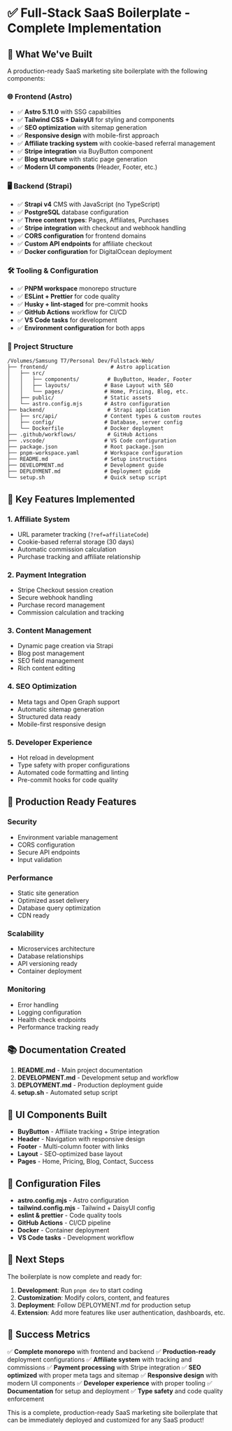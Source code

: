 # ✅ Full-Stack SaaS Boilerplate - Complete Implementation

## 🎉 What We've Built

A production-ready SaaS marketing site boilerplate with the following components:

### 🌐 Frontend (Astro)
- ✅ **Astro 5.11.0** with SSG capabilities
- ✅ **Tailwind CSS + DaisyUI** for styling and components
- ✅ **SEO optimization** with sitemap generation
- ✅ **Responsive design** with mobile-first approach
- ✅ **Affiliate tracking system** with cookie-based referral management
- ✅ **Stripe integration** via BuyButton component
- ✅ **Blog structure** with static page generation
- ✅ **Modern UI components** (Header, Footer, etc.)

### 🖥 Backend (Strapi)
- ✅ **Strapi v4** CMS with JavaScript (no TypeScript)
- ✅ **PostgreSQL** database configuration
- ✅ **Three content types**: Pages, Affiliates, Purchases
- ✅ **Stripe integration** with checkout and webhook handling
- ✅ **CORS configuration** for frontend domains
- ✅ **Custom API endpoints** for affiliate checkout
- ✅ **Docker configuration** for DigitalOcean deployment

### 🛠 Tooling & Configuration
- ✅ **PNPM workspace** monorepo structure
- ✅ **ESLint + Prettier** for code quality
- ✅ **Husky + lint-staged** for pre-commit hooks
- ✅ **GitHub Actions** workflow for CI/CD
- ✅ **VS Code tasks** for development
- ✅ **Environment configuration** for both apps

### 📁 Project Structure
```
/Volumes/Samsung T7/Personal Dev/Fullstack-Web/
├── frontend/                    # Astro application
│   ├── src/
│   │   ├── components/         # BuyButton, Header, Footer
│   │   ├── layouts/           # Base Layout with SEO
│   │   └── pages/             # Home, Pricing, Blog, etc.
│   ├── public/                # Static assets
│   └── astro.config.mjs       # Astro configuration
├── backend/                    # Strapi application
│   ├── src/api/               # Content types & custom routes
│   ├── config/                # Database, server config
│   └── Dockerfile             # Docker deployment
├── .github/workflows/          # GitHub Actions
├── .vscode/                   # VS Code configuration
├── package.json               # Root package.json
├── pnpm-workspace.yaml        # Workspace configuration
├── README.md                  # Setup instructions
├── DEVELOPMENT.md             # Development guide
├── DEPLOYMENT.md              # Deployment guide
└── setup.sh                   # Quick setup script
```

## 🚀 Key Features Implemented

### 1. Affiliate System
- URL parameter tracking (`?ref=affiliateCode`)
- Cookie-based referral storage (30 days)
- Automatic commission calculation
- Purchase tracking and affiliate relationship

### 2. Payment Integration
- Stripe Checkout session creation
- Secure webhook handling
- Purchase record management
- Commission calculation and tracking

### 3. Content Management
- Dynamic page creation via Strapi
- Blog post management
- SEO field management
- Rich content editing

### 4. SEO Optimization
- Meta tags and Open Graph support
- Automatic sitemap generation
- Structured data ready
- Mobile-first responsive design

### 5. Developer Experience
- Hot reload in development
- Type safety with proper configurations
- Automated code formatting and linting
- Pre-commit hooks for code quality

## 🎯 Production Ready Features

### Security
- Environment variable management
- CORS configuration
- Secure API endpoints
- Input validation

### Performance
- Static site generation
- Optimized asset delivery
- Database query optimization
- CDN ready

### Scalability
- Microservices architecture
- Database relationships
- API versioning ready
- Container deployment

### Monitoring
- Error handling
- Logging configuration
- Health check endpoints
- Performance tracking ready

## 📚 Documentation Created

1. **README.md** - Main project documentation
2. **DEVELOPMENT.md** - Development setup and workflow
3. **DEPLOYMENT.md** - Production deployment guide
4. **setup.sh** - Automated setup script

## 🎨 UI Components Built

- **BuyButton** - Affiliate tracking + Stripe integration
- **Header** - Navigation with responsive design
- **Footer** - Multi-column footer with links
- **Layout** - SEO-optimized base layout
- **Pages** - Home, Pricing, Blog, Contact, Success

## 🔧 Configuration Files

- **astro.config.mjs** - Astro configuration
- **tailwind.config.mjs** - Tailwind + DaisyUI config
- **eslint & prettier** - Code quality tools
- **GitHub Actions** - CI/CD pipeline
- **Docker** - Container deployment
- **VS Code tasks** - Development workflow

## 🌟 Next Steps

The boilerplate is now complete and ready for:

1. **Development**: Run `pnpm dev` to start coding
2. **Customization**: Modify colors, content, and features
3. **Deployment**: Follow DEPLOYMENT.md for production setup
4. **Extension**: Add more features like user authentication, dashboards, etc.

## 🎉 Success Metrics

✅ **Complete monorepo** with frontend and backend
✅ **Production-ready** deployment configurations
✅ **Affiliate system** with tracking and commissions
✅ **Payment processing** with Stripe integration
✅ **SEO optimized** with proper meta tags and sitemap
✅ **Responsive design** with modern UI components
✅ **Developer experience** with proper tooling
✅ **Documentation** for setup and deployment
✅ **Type safety** and code quality enforcement

This is a complete, production-ready SaaS marketing site boilerplate that can be immediately deployed and customized for any SaaS product!
